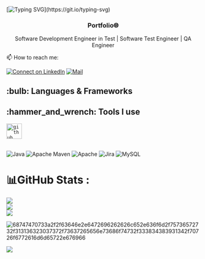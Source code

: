 [![Typing SVG](https://readme-typing-svg.herokuapp.com?font=comfortaa&color=01ea28&size=24&width=500&lines=Hi+everybody+I'm+Umutcan+👋;AQ+Automation+Engineer;Software+Test+Automation+Engineer;Greeting+From+Turkey;Nice+to+meet+you...)](https://git.io/typing-svg)
<h3 align='center'><strong>Portfolio🌐</strong></h3>
<p align='center'>Software Development Engineer in Test | Software Test Engineer | QA Engineer </p>

📫 How to reach me:

[![Connect on LinkedIn](https://img.shields.io/badge/--linkedin?label=LinkedIn&logo=LinkedIn&style=social)](https://www.linkedin.com/in/umutcanbesli)  [![Mail](https://img.shields.io/badge/Hotmail-ramazanumutcanbesli@hotmail.com-blue?logo=Gmail&logoColor=blue&labelColor=black)](mailto:ramazanumutcanbesli@hotmail.com)

<h2>:bulb: Languages & Frameworks</h2>

<h2>:hammer_and_wrench: Tools I use</h2>
<code><img title="GitHub" alt="github" width="40px" src="https://cdn.jsdelivr.net/gh/devicons/devicon/icons/github/github-original.svg" /></code>
</br></br>

![Java](https://img.shields.io/badge/java-%23ED8B00.svg?style=for-the-badge&logo=java&logoColor=white) ![Apache Maven](https://img.shields.io/badge/Apache%20Maven-C71A36?style=for-the-badge&logo=Apache%20Maven&logoColor=white) ![Apache](https://img.shields.io/badge/apache-%23D42029.svg?style=for-the-badge&logo=apache&logoColor=white) ![Jira](https://img.shields.io/badge/jira-%230A0FFF.svg?style=for-the-badge&logo=jira&logoColor=white) ![MySQL](https://img.shields.io/badge/mysql-%2300f.svg?style=for-the-badge&logo=mysql&logoColor=white) 

# 📊GitHub Stats :
![](https://github-readme-stats.vercel.app/api?username=ramazanUmutcanBesli&theme=chartreuse-dark&hide_border=false&include_all_commits=false&count_private=true)<br/>
![](https://github-readme-streak-stats.herokuapp.com/?user=ramazanUmutcanBesli&theme=chartreuse-dark&hide_border=false)<br/>
![](https://github-readme-stats.vercel.app/api/top-langs/?username=ramazanUmutcanBesli&theme=chartreuse-dark&hide_border=false&include_all_commits=false&count_private=true&layout=compact)



![68747470733a2f2f63646e2e6472696262626c652e636f6d2f75736572732f313136323037372f73637265656e73686f74732f333834383931342f70726f6772616d6d65722e676966](https://user-images.githubusercontent.com/101811316/176577731-a92a974d-f87c-4071-9ba1-25abde76d025.gif)

[![](https://visitcount.itsvg.in/api?id=ramazanUmutcanBesli&icon=0&color=0)](https://visitcount.itsvg.in) 
